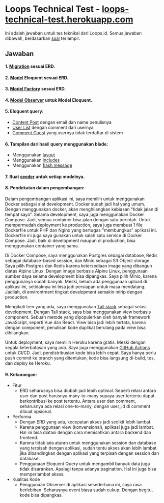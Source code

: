 # Loops Technical Test - [loops-technical-test.herokuapp.com](https://loops-technical-test.herokuapp.com/)

Ini adalah jawaban untuk tes teknikal dari Loops.id. Semua jawaban dibawah, berdasarkan [soal](https://github.com/hapakaien/loops-technical-test/blob/main/loopstask.pdf) terlampir.

## Jawaban

#### 1. [Migration](https://github.com/hapakaien/loops-technical-test/tree/main/database/migrations) sesuai ERD.
#### 2. [Model](https://github.com/hapakaien/loops-technical-test/tree/main/app/Models) Eloquent sesuai ERD.
#### 3. [Model Factory](https://github.com/hapakaien/loops-technical-test/tree/main/database/factories) sesuai ERD.
#### 4. [Model Observer](https://github.com/hapakaien/loops-technical-test/tree/main/app/Observers) untuk Model Eloquent.
#### 5. Eloquent query:
- [Content Post](https://github.com/hapakaien/loops-technical-test/blob/4bd1542ced8f7f0b4661fa23a617c453521f5ad4/app/Http/Controllers/ContentPost.php#L20) dengan email dan name penulisnya
- [User List](https://github.com/hapakaien/loops-technical-test/blob/4bd1542ced8f7f0b4661fa23a617c453521f5ad4/app/Http/Controllers/UserList.php#L20) dengan comment dari usernya
- [Comment Guest](https://github.com/hapakaien/loops-technical-test/blob/4bd1542ced8f7f0b4661fa23a617c453521f5ad4/app/Http/Controllers/CommentGuest.php#L20) yang usernya tidak terdaftar di sistem
#### 6. Tampilan dari hasil query menggunakan blade:
- Menggunakan [layout](https://github.com/hapakaien/loops-technical-test/tree/main/resources/views/layouts)
- Menggunakan [includes](https://github.com/hapakaien/loops-technical-test/blob/9011f02b524c647b497888c898c45503aae6d7a3/resources/views/layouts/app.blade.php#L9)
- Menggunakan [flash message](https://github.com/hapakaien/loops-technical-test/blob/9011f02b524c647b497888c898c45503aae6d7a3/resources/views/content-post.blade.php#L5)
#### 7. Buat [seeder](https://github.com/hapakaien/loops-technical-test/tree/main/database/seeders) untuk setiap modelnya.
#### 8. Pendekatan dalam pengembangan:

Dalam pengembangan aplikasi ini, saya memilih untuk menggunakan Docker sebagai alat development. Docker sudah jadi hal yang umum. Dengan menggunakan docker, akan menghilangkan kebiasan "tidak jalan di tempat saya". Selama development, saya juga menggunakan Docker Compose. Jadi, semua container bisa jalan dengan satu perintah. Untuk mempermudah deployment ke production, saya juga membuat 1 file Dockerfile untuk PHP dan Nginx yang bertugas "membungkus" aplikasi ini. Dockerfile ini juga saya gunakan untuk salah satu service di Docker Compose. Jadi, baik di development maupun di production, bisa menggunakan container yang sama. 

Di Docker Compose, saya menggunakan Postgres sebagai database, Redis sebagai database-based session, dan Minio sebagai S3 Object storage. Saya pilih Postgres dan Redis karena ketersediaan image yang dibangun diatas Alpine Linux. Dengan image berbasis Alpine Linux, penggunaan sumber daya selama development bisa dipangkas. Saya pilih Minio, karena penggunanya sudah banyak. Meski, belum ada penggunaan upload di aplikasi ini, setidaknya ini bisa jadi persiapan untuk masa mendatang. Jadilah, di environtment tingkat development semakin mirip dengan production.

Mengikuti tren yang ada, saya menggunakan [Tall stack](https://tallstack.dev/) sebagai solusi development. Dengan Tall stack, saya bisa menggunakan view berbasis component. Sebuah metode yang dipopulerkan oleh banyak framework JavaScript, seperti Vue dan React. View bisa jadi lebih tertata, karena dengan component, penulisan kode duplikat berulang pada view bisa dihilangkan.

Untuk deployment, saya memilih Heroku karena gratis. Meski dengan segala keterbatasan yang ada. Saya juga menggunakan [GitHub Actions](https://github.com/hapakaien/loops-technical-test/actions) untuk CI/CD. Jadi, pendistribusian kode bisa lebih cepat. Saya hanya perlu push commit ke branch yang ditentukan, kode bisa langsung di-build, tes, dan deploy ke Heroku.

#### 9. Kekurangan:
- Fitur
    - ERD seharusnya bisa diubah jadi lebih optimal. Seperti relasi antara user dan post harusnya many-to-many supaya user tertentu dapat berkontribusi ke post tertentu. Antara user dan comment, seharusnya ada relasi one-to-many, dengan user_id di comment dibuat opsional. 
- Performa
    - Dengan ERD yang ada, kecepatan akses jadi sedikit lebih lambat.
    - Karena penggunaan view (konvensional), aplikasi juga jadi lambat. Hal ini bisa diatasi dengan cara memisahkan antara backend dan frontend.
    - Karena tidak ada aturan untuk menggunakan session dan database yang terpisah dengan aplikasi, sudah tentu akses akan lebih lambat jika dibandingkan dengan aplikasi yang terpisah dengan session dan database.
    - Penggunaan Eloquent Query untuk mengambil banyak data juga tidak disarankan. Apalagi tanpa adanya pagination. Hal ini juga bisa memperlambat akses.
- Kualitas Kode
    - Penggunaan Observer di aplikasi sesederhana ini, saya rasa berlebihan. Seharusnya event biasa sudah cukup. Dengan begitu, kode bisa dipangkas. 
